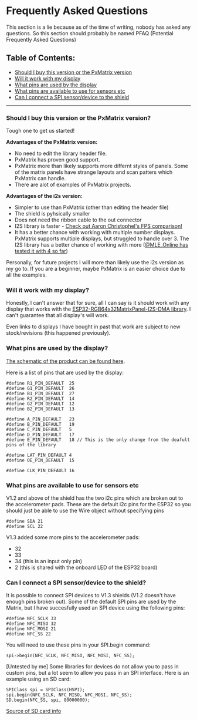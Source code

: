 # Frequently Asked Questions

This section is a lie because as of the time of writing, nobody has asked any questions. So this section should probably be named PFAQ (Potential Frequently Asked Questions)

## Table of Contents:

- [Should I buy this version or the PxMatrix version](https://github.com/witnessmenow/ESP32-i2s-Matrix-Shield/blob/master/FAQ.md#should-i-buy-this-version-or-the-pxmatrix-version)
- [Will it work with my display](https://github.com/witnessmenow/ESP32-i2s-Matrix-Shield/blob/master/FAQ.md#will-it-work-with-my-display)
- [What pins are used by the display](https://github.com/witnessmenow/ESP32-i2s-Matrix-Shield/blob/master/FAQ.md#what-pins-are-used-by-the-display)
- [What pins are available to use for sensors etc](https://github.com/witnessmenow/ESP32-i2s-Matrix-Shield/blob/master/FAQ.md#what-pins-are-available-to-use-for-sensors-etc)
- [Can I connect a SPI sensor/device to the shield](https://github.com/witnessmenow/ESP32-i2s-Matrix-Shield/blob/master/FAQ.md#device-to-the-shield)

---

### Should I buy this version or the PxMatrix version?

Tough one to get us started! 

**Advantages of the PxMatrix version:**
- No need to edit the library header file.
- PxMatrix has proven good support.
- PxMatrix more than likely supports more differnt styles of panels. Some of the matrix panels have strange layouts and scan patters which PxMatrix can handle.
- There are alot of examples of PxMatrix projects.

**Advantages of the i2s version:**
- Simpler to use than PxMatrix (other than editing the header file)
- The shield is pyhsically smaller
- Does not need the ribbon cable to the out connector
- I2S library is faster - [Check out Aaron Christophel's FPS comparison!](https://www.youtube.com/watch?v=HKWDGangWU0)
- It has a better chance with working with multiple number displays. PxMatrix supports multiple displays, but struggled to handle over 3. The I2S library has a better chance of working with more ([@MLE_Online has tested it with 4 so far](https://twitter.com/MLE_Online/status/1291547518493274113))

Personally, for future projects I will more than likely use the i2s version as my go to. If you are a beginner, maybe PxMatrix is an easier choice due to all the examples.

### Will it work with my display?

Honestly, I can't answer that for sure, all I can say is it should work with any display that works with the [ESP32-RGB64x32MatrixPanel-I2S-DMA library](https://github.com/mrfaptastic/ESP32-RGB64x32MatrixPanel-I2S-DMA). I can't guarantee that all display's will work. 

Even links to displays I have bought in past that work are subject to new stock/revisions (this happened previously).

### What pins are used by the display?

[The schematic of the product can be found here](https://i.imgur.com/wbVGML8.png). 

Here is a list of pins that are used by the display:

```
#define R1_PIN_DEFAULT  25
#define G1_PIN_DEFAULT  26
#define B1_PIN_DEFAULT  27
#define R2_PIN_DEFAULT  14
#define G2_PIN_DEFAULT  12
#define B2_PIN_DEFAULT  13

#define A_PIN_DEFAULT   23
#define B_PIN_DEFAULT   19
#define C_PIN_DEFAULT   5
#define D_PIN_DEFAULT   17
#define E_PIN_DEFAULT   18 // This is the only change from the deafult pins of the library
          
#define LAT_PIN_DEFAULT 4
#define OE_PIN_DEFAULT  15

#define CLK_PIN_DEFAULT 16
```

###  What pins are available to use for sensors etc

V1.2 and above of the shield has the two i2c pins which are broken out to the accelerometer pads. These are the default i2c pins for the ESP32 so you should just be able to use the Wire object without specifying pins

```
#define SDA 21
#define SCL 22
```

V1.3 added some more pins to the accelerometer pads:

- 32
- 33
- 34 (this is an input only pin)
- 2 (this is shared with the onboard LED of the ESP32 board)

###  Can I connect a SPI sensor/device to the shield?

It is possible to connect SPI devices to V1.3 shields (V1.2 doesn't have enough pins broken out). Some of the default SPI pins are used by the Matrix, but I have succesfully used an SPI device using the following pins:

```
#define NFC_SCLK 33
#define NFC_MISO 32
#define NFC_MOSI 21
#define NFC_SS 22
```

You will need to use these pins in your SPI.begin command:

`spi->begin(NFC_SCLK, NFC_MISO, NFC_MOSI, NFC_SS);`

[Untested by me] Some libraries for devices do not allow you to pass in custom pins, but a lot seem to allow you pass in an SPI interface. Here is an example using an SD card:

```
SPIClass spi = SPIClass(HSPI);
spi.begin(NFC_SCLK, NFC_MISO, NFC_MOSI, NFC_SS);
SD.begin(NFC_SS, spi, 80000000);
```
[Source of SD card info](https://www.instructables.com/Select-SD-Interface-for-ESP32/) 


